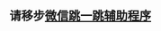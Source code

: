 ## 请移步[微信跳一跳辅助程序]( https://jiges.github.io/2018/01/10/%E8%B7%B3%E4%B8%80%E8%B7%B3%E8%BE%85%E5%8A%A9%E7%9A%84java%E5%AE%9E%E7%8E%B0/)
